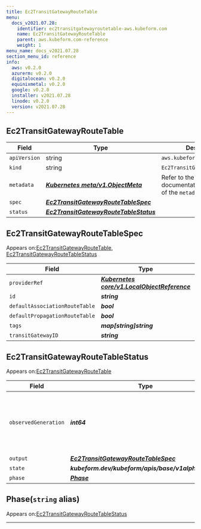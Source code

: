 ```yaml
---
title: Ec2TransitGatewayRouteTable
menu:
  docs_v2021.07.28:
    identifier: ec2transitgatewayroutetable-aws.kubeform.com
    name: Ec2TransitGatewayRouteTable
    parent: aws.kubeform.com-reference
    weight: 1
menu_name: docs_v2021.07.28
section_menu_id: reference
info:
  aws: v0.2.0
  azurerm: v0.2.0
  digitalocean: v0.2.0
  equinixmetal: v0.2.0
  google: v0.2.0
  installer: v2021.07.28
  linode: v0.2.0
  version: v2021.07.28
---
```


## Ec2TransitGatewayRouteTable
| Field | Type | Description |
| ------ | ----- | ----------- |
| `apiVersion` | string | `aws.kubeform.com/v1alpha1` |
|    `kind` | string | `Ec2TransitGatewayRouteTable` |
| `metadata` | ***[Kubernetes meta/v1.ObjectMeta](https://v1-18.docs.kubernetes.io/docs/reference/generated/kubernetes-api/v1.18/#objectmeta-v1-meta)***|Refer to the Kubernetes API documentation for the fields of the `metadata` field.|
| `spec` | ***[Ec2TransitGatewayRouteTableSpec](#ec2transitgatewayroutetablespec)***||
| `status` | ***[Ec2TransitGatewayRouteTableStatus](#ec2transitgatewayroutetablestatus)***||
## Ec2TransitGatewayRouteTableSpec

Appears on:[Ec2TransitGatewayRouteTable](#ec2transitgatewayroutetable), [Ec2TransitGatewayRouteTableStatus](#ec2transitgatewayroutetablestatus)

| Field | Type | Description |
| ------ | ----- | ----------- |
| `providerRef` | ***[Kubernetes core/v1.LocalObjectReference](https://v1-18.docs.kubernetes.io/docs/reference/generated/kubernetes-api/v1.18/#localobjectreference-v1-core)***||
| `id` | ***string***||
| `defaultAssociationRouteTable` | ***bool***| ***(Optional)*** |
| `defaultPropagationRouteTable` | ***bool***| ***(Optional)*** |
| `tags` | ***map[string]string***| ***(Optional)*** |
| `transitGatewayID` | ***string***||
## Ec2TransitGatewayRouteTableStatus

Appears on:[Ec2TransitGatewayRouteTable](#ec2transitgatewayroutetable)

| Field | Type | Description |
| ------ | ----- | ----------- |
| `observedGeneration` | ***int64***| ***(Optional)*** Resource generation, which is updated on mutation by the API Server.|
| `output` | ***[Ec2TransitGatewayRouteTableSpec](#ec2transitgatewayroutetablespec)***| ***(Optional)*** |
| `state` | ***kubeform.dev/kubeform/apis/base/v1alpha1.State***| ***(Optional)*** |
| `phase` | ***[Phase](#phase)***| ***(Optional)*** |
## Phase(`string` alias)

Appears on:[Ec2TransitGatewayRouteTableStatus](#ec2transitgatewayroutetablestatus)

---
